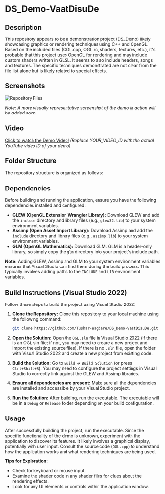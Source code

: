 # DS_Demo-VaatDisuDe

## Description

This repository appears to be a demonstration project (DS_Demo) likely showcasing graphics or rendering techniques using C++ and OpenGL.  Based on the included files (OGL.cpp, OGL.rc, shaders, textures, etc.), it's probable that this project uses OpenGL for rendering and may include custom shaders written in GLSL. It seems to also include headers, songs and textures. The specific techniques demonstrated are not clear from the file list alone but is likely related to special effects.

## Screenshots

![Repository Files](screenshot.png)

*Note: A more visually representative screenshot of the demo in action will be added soon.*

## Video

[Click to watch the Demo Video!](https://www.youtube.com/watch?v=YOUR_VIDEO_ID)  *(Replace YOUR_VIDEO_ID with the actual YouTube video ID of your demo)*

## Folder Structure

The repository structure is organized as follows:

## Dependencies

Before building and running the application, ensure you have the following dependencies installed and configured:

*   **GLEW (OpenGL Extension Wrangler Library):** Download GLEW and add the `include` directory and library files (e.g., `glew32.lib`) to your system environment variables.
*   **Assimp (Open Asset Import Library):** Download Assimp and add the `include` directory and library files (e.g., `assimp.lib`) to your system environment variables.
*   **GLM (OpenGL Mathematics):** Download GLM. GLM is a header-only library, so simply copy the `glm` directory into your project's include path.

**Note:** Adding GLEW, Assimp and GLM to your system environment variables ensures that Visual Studio can find them during the build process. This typically involves adding paths to the `INCLUDE` and `LIB` environment variables.

## Build Instructions (Visual Studio 2022)

Follow these steps to build the project using Visual Studio 2022:

1.  **Clone the Repository:** Clone this repository to your local machine using the following command:

    ```bash
    git clone https://github.com/Tushar-Wagdare/DS_Demo-VaatDisuDe.git
    ```

2.  **Open the Solution:** Open the `OGL.sln` file in Visual Studio 2022 (if there is an OGL.sln file; if not, you may need to create a new project and import the existing source files). If there is no `.sln` file, open the folder with Visual Studio 2022 and create a new project from existing code.

3.  **Build the Solution:** Go to `Build` -> `Build Solution` (or press `Ctrl+Shift+B`). You may need to configure the project settings in Visual Studio to correctly link against the GLEW and Assimp libraries.

4.  **Ensure all dependencies are present:** Make sure all the dependencies are installed and accessible by your Visual Studio project.

5.  **Run the Solution:** After building, run the executable. The executable will be in a `Debug` or `Release` folder depending on your build configuration.

## Usage

After successfully building the project, run the executable.  Since the specific functionality of the demo is unknown, experiment with the application to discover its features.  It likely involves a graphical display, potentially with user input.  Consult the source code (`OGL.cpp`) to understand how the application works and what rendering techniques are being used.

**Tips for Exploration:**

*   Check for keyboard or mouse input.
*   Examine the shader code in any shader files for clues about the rendering effects.
*   Look for any UI elements or controls within the application window.
